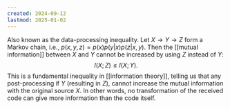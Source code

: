 ```yaml
---
created: 2024-09-12
lastmod: 2025-01-02
---
```


Also known as the data-processing inequality. Let $X\to Y\to Z$ form a Markov chain, i.e., $p(x,y,z) = p(x) p(y|x) p(z|x,y)$. Then the [[mutual information]] between $X$ and $Y$ cannot be increased by using $Z$ instead of $Y$:  
$$
I(X;Z) \leq I(X;Y).
$$
This is a fundamental inequality in [[information theory]], telling us that any post-processing if $Y$ (resulting in $Z$), cannot increase the mutual information with the original source $X$.  In other words, no transformation of the received code can give more information than the code itself. 